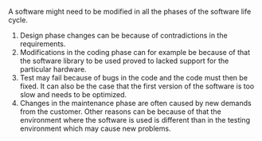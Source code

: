 A software might need to be modified in all the phases of the software life cycle.  

1. Design phase changes can be because of contradictions in the requirements.  
2. Modifications in the coding phase can for example be because of that the software library to be used proved to lacked support for the particular hardware.
3. Test may fail because of bugs in the code and the code must then be fixed. It can also be the case that the first version of the software is too slow and needs to be optimized.
4. Changes in the maintenance phase are often caused by new demands from the customer. Other reasons can be because of that the environment where the software is used is different than in the testing environment which may cause new problems.
